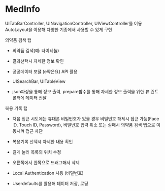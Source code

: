 # MedInfo

UITabBarController, UINavigationController, UIViewController를 이용
AutoLayout을 이용해 다양한 기종에서 사용할 수 있게 구현

의약품 검색 탭
- 의약품 검색(예: 타이레놀)
- 결과선택시 자세한 정보 확인

- 공공데이터 포털 (e약은요) API 활용

- UISearchBar, UITableView
- json파싱을 통해 정보 출력, prepare함수를 통해 자세한 정보 출력을 위한 뷰 컨트롤러에 데이터 전달

복용 기록 탭
- 처음 접근 시도에는 휴대폰 비밀번호가 있을 경우 비밀번호 해제시 접근 가능(Face ID, Touch ID, Password), 비밀번호 입력 취소 또는 실패시 의약품 검색 탭으로 이동시켜 접근 차단
- 복용기록 선택시 자세한 내용 확인
- 길게 눌러 목록의 위치 수정
- 오른쪽에서 왼쪽으로 드래그해서 삭제

- Local Authentication 사용 (비밀번호)
- Userdefaults를 활용해 데이터 저장, 로딩
